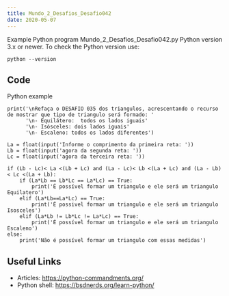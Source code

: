 ```yaml
---
title: Mundo_2_Desafios_Desafio042
date: 2020-05-07
---
```

Example Python program Mundo_2_Desafios_Desafio042.py
Python version 3.x or newer.
To check the Python version use:

    python --version


## Code

Python example

    print('\nRefaça o DESAFIO 035 dos triangulos, acrescentando o recurso de mostrar que tipo de triangulo será formado: '
          '\n- Equilátero:  todos os lados iguais'
          '\n- Isósceles: dois lados iguais'
          '\n- Escaleno: todos os lados diferentes')
    
    La = float(input('Informe o comprimento da primeira reta: '))
    Lb = float(input('agora da segunda reta: '))
    Lc = float(input('agora da terceira reta: '))
    
    if (Lb - Lc)< La <(Lb + Lc) and (La - Lc)< Lb <(La + Lc) and (La - Lb)< Lc <(La + Lb):
        if (La*Lb == Lb*Lc == La*Lc) == True:
            print('É possível formar um triangulo e ele será um triangulo Equilatero')
        elif (La*Lb==La*Lc) == True:
            print('É possivel formar um triangulo e ele será um triangulo Isosceles')
        elif (La*Lb != Lb*Lc != La*Lc) == True:
            print('É possível formar um triangulo e ele será um triangulo Escaleno')
    else:
        print('Não é possível formar um triangulo com essas medidas')

## Useful Links

- Articles: https://python-commandments.org/
- Python shell: https://bsdnerds.org/learn-python/
